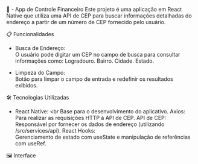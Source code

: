 📱  - App de Controle Financeiro
Este projeto é uma aplicação em React Native que utiliza uma API de CEP para buscar informações detalhadas do endereço a partir de um número de CEP fornecido pelo usuário.

📋 Funcionalidades
- Busca de Endereço: <br>
O usuário pode digitar um CEP no campo de busca para consultar informações como:
Logradouro.
Bairro.
Cidade.
Estado.

- Limpeza do Campo: <br> Botão para limpar o campo de entrada e redefinir os resultados exibidos.

🛠️ Tecnologias Utilizadas
- React Native: <br 
Base para o desenvolvimento do aplicativo.
Axios: <br>
Para realizar as requisições HTTP à API de CEP.
API de CEP: <br>
Responsável por fornecer os dados de endereço (utilizando /src/services/api).
React Hooks: <br>
Gerenciamento de estado com useState e manipulação de referências com useRef.

🖼️ Interface
